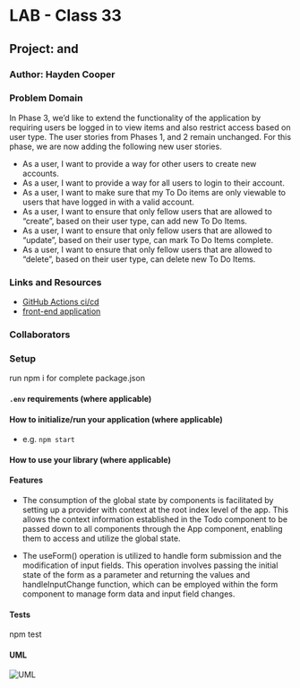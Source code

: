# LAB - Class 33

## Project: <Login /> and <Auth />

### Author: Hayden Cooper

### Problem Domain  

In Phase 3, we’d like to extend the functionality of the application by requiring users be logged in to view items and also restrict access based on user type. The user stories from Phases 1, and 2 remain unchanged. For this phase, we are now adding the following new user stories.

- As a user, I want to provide a way for other users to create new accounts.
- As a user, I want to provide a way for all users to login to their account.
- As a user, I want to make sure that my To Do items are only viewable to users that have logged in with a valid account.
- As a user, I want to ensure that only fellow users that are allowed to “create”, based on their user type, can add new To Do Items.
- As a user, I want to ensure that only fellow users that are allowed to “update”, based on their user type, can mark To Do Items complete.
- As a user, I want to ensure that only fellow users that are allowed to “delete”, based on their user type, can delete new To Do Items.

### Links and Resources

- [GitHub Actions ci/cd](https://github.com/Hcooper23/todo-app/actions/new)
- [front-end application](https://codesandbox.io/p/github/Hcooper23/todo-app/main?workspaceId=d6b0a7b3-fc47-4e4d-b1fa-ce55109e7d9e)

### Collaborators

### Setup

run npm i for complete package.json 

#### `.env` requirements (where applicable)

#### How to initialize/run your application (where applicable)

- e.g. `npm start`

#### How to use your library (where applicable)

#### Features

- The consumption of the global state by components is facilitated by setting up a provider with context at the root index level of the app. This allows the context information established in the Todo component to be passed down to all components through the App component, enabling them to access and utilize the global state.

- The useForm() operation is utilized to handle form submission and the modification of input fields. This operation involves passing the initial state of the form as a parameter and returning the values and handleInputChange function, which can be employed within the form component to manage form data and input field changes.

#### Tests

npm test

#### UML

![UML](assets/Lab31.png)

